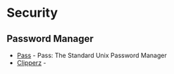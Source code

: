 # Security

## Password Manager

 * [Pass](https://www.passwordstore.org) - Pass: The Standard Unix Password Manager
 * [Clipperz](http://clipperz.is) - 
 